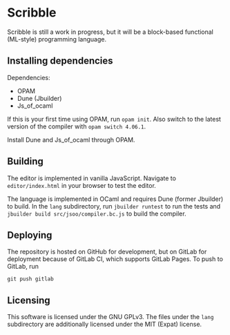 # Scribble
Scribble is still a work in progress, but it will be a block-based functional
(ML-style) programming language.

## Installing dependencies
Dependencies:
- OPAM
- Dune (Jbuilder)
- Js_of_ocaml

If this is your first time using OPAM, run `opam init`. Also switch to the
latest version of the compiler with `opam switch 4.06.1`.

Install Dune and Js_of_ocaml through OPAM.

## Building
The editor is implemented in vanilla JavaScript. Navigate to `editor/index.html`
in your browser to test the editor.

The language is implemented in OCaml and requires Dune (former Jbuilder) to
build. In the `lang` subdirectory, run `jbuilder runtest` to run the tests and
`jbuilder build src/jsoo/compiler.bc.js` to build the compiler.

## Deploying
The repository is hosted on GitHub for development, but on GitLab for deployment
because of GitLab CI, which supports GitLab Pages. To push to GitLab, run

    git push gitlab

## Licensing
This software is licensed under the GNU GPLv3. The files under the `lang`
subdirectory are additionally licensed under the MIT (Expat) license.
